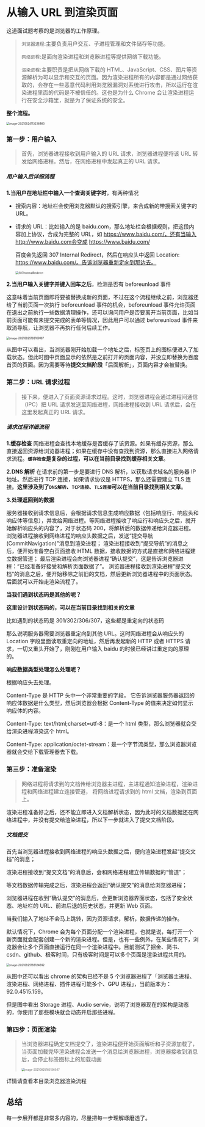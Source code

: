 # 从输入 URL 到渲染页面

这道面试题考察的是浏览器的工作原理。

> `浏览器进程`:主要负责用户交互、子进程管理和文件储存等功能。
>
> `网络进程`:是面向渲染进程和浏览器进程等提供网络下载功能。
>
> `渲染进程`:主要职责是把从网络下载的 HTML、JavaScript、CSS、图片等资源解析为可以显示和交互的页面。因为渲染进程所有的内容都是通过网络获取的，会存在一些恶意代码利用浏览器漏洞对系统进行攻击，所以运行在渲染进程里面的代码是不被信任的。这也是为什么 Chrome 会让渲染进程运行在安全沙箱里，就是为了保证系统的安全。

**整个流程。**

<img src="images/渲染页面整个流程.png" alt="image-20210824113236983" style="zoom:50%;" />

### 第一步：用户输入

> 首先，浏览器进程接收到用户输入的 URL 请求，浏览器进程便将该 URL 转发给网络进程。然后，在网络进程中发起真正的 URL 请求。

##### 用户输入后详细流程

**1.当用户在地址栏中输入一个查询关键字时**，有两种情况

- 搜索内容：地址栏会使用浏览器默认的搜索引擎，来合成新的带搜索关键字的 URL。

- 请求的 URL：比如输入的是 baidu.com，那么地址栏会根据规则，把这段内容加上协议，合成为完整的 URL，如 https://www.baidu.com/，还有当输入http://www.baidu.com会变成 https://www.baidu.com/

  百度会先返回 307 Internal Redirect，然后在响应头中返回 Location: https://www.baidu.com/。告诉浏览器重新定向到那边去。

  <img src="images/307InternalRedirect.png" alt="307InternalRedirect" style="zoom:50%;" />

**2.当用户输入关键字并键入回车之后**，检测是否有 beforeunload 事件

这意味着当前页面即将要被替换成新的页面，不过在这个流程继续之前，浏览器还给了当前页面一次执行 beforeunload 事件的机会，beforeunload 事件允许页面在退出之前执行一些数据清理操作，还可以询问用户是否要离开当前页面，比如当前页面可能有未提交完成的表单等情况，因此用户可以通过 beforeunload 事件来取消导航，让浏览器不再执行任何后续工作。

<img src="images/图标加载中页面正式开启加载过程.png" alt="image-20210825183109187" style="zoom:50%;" />

从图中可以看出，当浏览器刚开始加载一个地址之后，标签页上的图标便进入了加载状态。但此时图中页面显示的依然是之前打开的页面内容，并没立即替换为百度首页的页面。因为需要等待**提交文档阶段**「后面解析」，页面内容才会被替换。

### 第二步：URL 请求过程

> 接下来，便进入了页面资源请求过程。这时，浏览器进程会通过进程间通信（IPC）把 URL 请求发送至网络进程，网络进程接收到 URL 请求后，会在这里发起真正的 URL 请求。

##### 请求过程详细流程

**1.缓存检查**
网络进程会查找本地缓存是否缓存了该资源。如果有缓存资源，那么直接返回资源给浏览器进程；如果在缓存中没有查找到资源，那么直接进入网络请求流程。**`缓存检查`是复杂的过程，可以在当前目录找到缓存相关文章**。

**2.DNS 解析**
在请求前的第一步是要进行 DNS 解析，以获取请求域名的服务器 IP 地址。然后进行 TCP 连接，如果请求协议是 HTTPS，那么还需要建立 TLS 连接。**这里涉及到了`DNS解析`、`TCP连接`、`TLS连接`可以在当前目录找到相关文章**。

**3.处理返回到的数据**

服务器接收到请求信息后，会根据请求信息生成响应数据（包括响应行、响应头和响应体等信息），并发给网络进程。等网络进程接收了响应行和响应头之后，就开始解析响应头的内容了，对于状态码 200，将解析后的数据传递给浏览器进程。
浏览器进程接收到网络进程的响应头数据之后，发送“提交导航 (CommitNavigation)”消息到渲染进程；
渲染进程接收到“提交导航”的消息之后，便开始准备空白页面接收 HTML 数据，接收数据的方式是直接和网络进程建立数据管道；
最后渲染进程会向浏览器进程“确认提交”，这是告诉浏览器进程：“已经准备好接受和解析页面数据了”。
浏览器进程接收到渲染进程“提交文档”的消息之后，便开始移除之前旧的文档，然后更新浏览器进程中的页面状态。后面就可以开始走渲染流程了。

**当我们遇到状态码是其他的呢？**

**这里设计到状态码的，可以在当前目录找到相关的文章**

比如遇到的状态码是 301/302/306/307，这些都是重定向的状态码

那么说明服务器需要浏览器重定向到其他 URL。这时网络进程会从响应头的 Location 字段里面读取重定向的地址，然后再发起新的 HTTP 或者 HTTPS 请求，一切又重头开始了，刚刚在用户输入 baidu 的时候已经讲过重定向的原理的。

**响应数据类型处理怎么处理呢？**

根据响应头去处理。

Content-Type 是 HTTP 头中一个非常重要的字段， 它告诉浏览器服务器返回的响应体数据是什么类型，然后浏览器会根据 Content-Type 的值来决定如何显示响应体的内容。

Content-Type: text/html;charset=utf-8：是一个 html 类型，那么浏览器就会交给渲染进程渲染这个 html。

Content-Type: application/octet-stream：是一个字节流类型，那么浏览器浏览器就会交给下载管理器去下载。

### 第三步：准备渲染

> 网络进程将请求到的文档传给浏览器主进程，主进程通知渲染进程，渲染进程和网络进程建立连接管道， 将网络进程请求到的 html 文档，渲染到页面上。

渲染进程准备好之后，还不能立即进入文档解析状态，因为此时的文档数据还在网络进程中，并没有提交给渲染进程，所以下一步就进入了提交文档阶段。

##### 文档提交

首先当浏览器进程接收到网络进程的响应头数据之后，便向渲染进程发起“提交文档”的消息；

渲染进程接收到“提交文档”的消息后，会和网络进程建立传输数据的“管道”；

等文档数据传输完成之后，渲染进程会返回“确认提交”的消息给浏览器进程；

浏览器进程在收到“确认提交”的消息后，会更新浏览器界面状态，包括了安全状态、地址栏的 URL、前进后退的历史状态，并更新 Web 页面。

当我们输入了地址不会马上跳转，因为资源请求，解析，数据传递的操作。

默认情况下，Chrome 会为每个页面分配一个渲染进程，也就是说，每打开一个新页面就会配套创建一个新的渲染进程。但是，也有一些例外，在某些情况下，浏览器会让多个页面直接运行在同一个渲染进程中。目前测试了掘金、简书、csdn、github、极客时间，只有极客时间是可以多个页面是渲染进程共用的。

<img src="images/文档提交.png" alt="image-20210825183124692" style="zoom:50%;" />

从图中还可以看出 chrome 的架构已经不是 5 个浏览器进程了「浏览器主进程、渲染进程、网络进程、插件进程可能多个、GPU 进程」，当前版本为：92.0.4515.159。

但是图中看出 Storage 进程、Audio servie，说明了浏览器现在的架构是动态的，你使用了那些模块就会动态开启那些进程。

### **第四步：页面渲染**

> 当浏览器进程确定文档提交了，渲染进程便开始页面解析和子资源加载了，当页面加载完毕渲染进程会发送一个消息给浏览器进程，浏览器接收到消息后，会停止标签图标上的加载动画
>
> <img src="images/页面渲染完成标志.png" alt="image-20210825183136547" style="zoom:50%;" />

详情请查看本目录浏览器渲染流程

## 总结

每一步展开都是非常多内容的，尽量把每一步理解琢磨透了。
